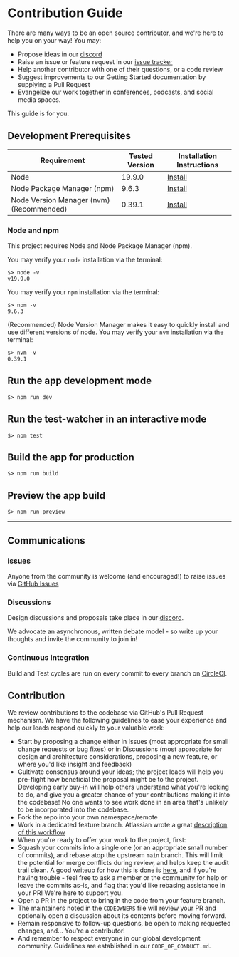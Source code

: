 # Contribution Guide

There are many ways to be an open source contributor, and we're here to help you on your way! You may:

- Propose ideas in our
  [discord](https://discord.gg/tbd)
- Raise an issue or feature request in our [issue tracker](https://github.com/TBD54566975/dignal-react/issues)
- Help another contributor with one of their questions, or a code review
- Suggest improvements to our Getting Started documentation by supplying a Pull Request
- Evangelize our work together in conferences, podcasts, and social media spaces.

This guide is for you.

## Development Prerequisites

| Requirement                              | Tested Version | Installation Instructions                                                    |
| ---------------------------------------- | -------------- | ---------------------------------------------------------------------------- |
| Node                                     | 19.9.0         | [Install](https://nodejs.org/en/download)                                    |
| Node Package Manager (npm)               | 9.6.3          | [Install](https://docs.npmjs.com/downloading-and-installing-node-js-and-npm) |
| Node Version Manager (nvm) (Recommended) | 0.39.1         | [Install](https://github.com/nvm-sh/nvm)                                     |

### Node and npm

This project requires Node and Node Package Manager (npm).

You may verify your `node` installation via the terminal:

```
$> node -v
v19.9.0
```

You may verify your `npm` installation via the terminal:

```
$> npm -v
9.6.3
```

(Recommended) Node Version Manager makes it easy to quickly install and use different versions of node. You may verify your `nvm` installation via the terminal:

```
$> nvm -v
0.39.1
```

## Run the app development mode

```
$> npm run dev
```

## Run the test-watcher in an interactive mode

```
$> npm test
```

## Build the app for production

```
$> npm run build
```

## Preview the app build

```
$> npm run preview
```

---

## Communications

### Issues

Anyone from the community is welcome (and encouraged!) to raise issues via
[GitHub Issues](https://github.com/TBD54566975/dignal-react/issues)

### Discussions

Design discussions and proposals take place in our [discord](https://discord.gg/tbd).

We advocate an asynchronous, written debate model - so write up your thoughts and invite the community to join in!

### Continuous Integration

Build and Test cycles are run on every commit to every branch on [CircleCI](https://github.com/TBD54566975/dignal-react/actions).

## Contribution

We review contributions to the codebase via GitHub's Pull Request mechanism. We have
the following guidelines to ease your experience and help our leads respond quickly
to your valuable work:

- Start by proposing a change either in Issues (most appropriate for small
  change requests or bug fixes) or in Discussions (most appropriate for design
  and architecture considerations, proposing a new feature, or where you'd
  like insight and feedback)
- Cultivate consensus around your ideas; the project leads will help you
  pre-flight how beneficial the proposal might be to the project. Developing early
  buy-in will help others understand what you're looking to do, and give you a
  greater chance of your contributions making it into the codebase! No one wants to
  see work done in an area that's unlikely to be incorporated into the codebase.
- Fork the repo into your own namespace/remote
- Work in a dedicated feature branch. Atlassian wrote a great
  [description of this workflow](https://www.atlassian.com/git/tutorials/comparing-workflows/feature-branch-workflow)
- When you're ready to offer your work to the project, first:
- Squash your commits into a single one (or an appropriate small number of commits), and
  rebase atop the upstream `main` branch. This will limit the potential for merge
  conflicts during review, and helps keep the audit trail clean. A good writeup for
  how this is done is
  [here](https://medium.com/@slamflipstrom/a-beginners-guide-to-squashing-commits-with-git-rebase-8185cf6e62ec), and if you're
  having trouble - feel free to ask a member or the community for help or leave the commits as-is, and flag that you'd like
  rebasing assistance in your PR! We're here to support you.
- Open a PR in the project to bring in the code from your feature branch.
- The maintainers noted in the `CODEOWNERS` file will review your PR and optionally
  open a discussion about its contents before moving forward.
- Remain responsive to follow-up questions, be open to making requested changes, and...
  You're a contributor!
- And remember to respect everyone in our global development community. Guidelines
  are established in our `CODE_OF_CONDUCT.md`.
